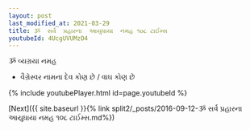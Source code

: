 ```yaml
---
layout: post
last_modified_at: 2021-03-29
title: ૐ  સર્વ  પ્રહારના  આયુધાયા  નમહ ૧૦૮ ટાઈમ્સ
youtubeId: 4UcgUVUMzO4
---
```

 
 
 ૐ વ્યગ્રયા નમહ  
 
 -  વૈગ્રેસ્વર નામના દેવ કોણ છે / વાઘ કોણ છે 
 
  
 
  
 
 
 
 
 
 


{% include youtubePlayer.html id=page.youtubeId %}
 
[Next]({{ site.baseurl }}{% link  split2/_posts/2016-09-12-ૐ  સર્વ  પ્રહારના  આયુધાયા  નમહ ૧૦૮ ટાઈમ્સ.md%})
 
